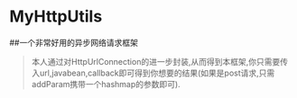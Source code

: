 # MyHttpUtils
##一个非常好用的异步网络请求框架
>本人通过对HttpUrlConnection的进一步封装,从而得到本框架,你只需要传入url,javabean,callback即可得到你想要的结果(如果是post请求,只需addParam携带一个hashmap的参数即可).

